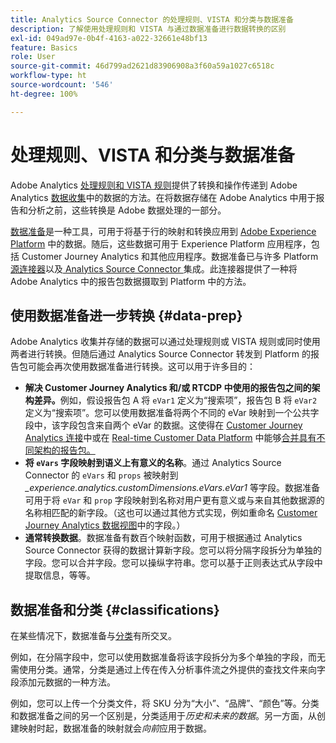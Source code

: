 ```yaml
---
title: Analytics Source Connector 的处理规则、VISTA 和分类与数据准备
description: 了解使用处理规则和 VISTA 与通过数据准备进行数据转换的区别
exl-id: 049ad97e-0b4f-4163-a022-32661e48bf13
feature: Basics
role: User
source-git-commit: 46d799ad2621d83906908a3f60a59a1027c6518c
workflow-type: ht
source-wordcount: '546'
ht-degree: 100%

---
```


# 处理规则、VISTA 和分类与数据准备

Adobe Analytics [处理规则和 VISTA 规则](https://experienceleague.adobe.com/docs/analytics/admin/admin-tools/processing-rules/processing-rules-configuration/processing-rule-order.html)提供了转换和操作传递到 Adobe Analytics [数据收集](https://experienceleague.adobe.com/docs/analytics/analyze/reports-analytics/reporting-interface/overview-data-collection.html?lang=zh-Hans)中的数据的方法。在将数据存储在 Adobe Analytics 中用于报告和分析之前，这些转换是 Adobe 数据处理的一部分。

[数据准备](https://experienceleague.adobe.com/docs/experience-platform/data-prep/home.html?lang=zh-Hans)是一种工具，可用于将基于行的映射和转换应用到 [Adobe Experience Platform](https://experienceleague.adobe.com/docs/experience-platform.html) 中的数据。随后，这些数据可用于 Experience Platform 应用程序，包括 Customer Journey Analytics 和其他应用程序。数据准备已与许多 Platform [源连接器](https://experienceleague.adobe.com/docs/experience-platform/sources/home.html?lang=zh-Hans)以及[ Analytics Source Connector ](https://experienceleague.adobe.com/docs/experience-platform/sources/ui-tutorials/create/adobe-applications/analytics.html)集成。此连接器提供了一种将 Adobe Analytics 中的报告包数据摄取到 Platform 中的方法。

## 使用数据准备进一步转换 {#data-prep}

Adobe Analytics 收集并存储的数据可以通过处理规则或 VISTA 规则或同时使用两者进行转换。但随后通过 Analytics Source Connector 转发到 Platform 的报告包可能会再次使用数据准备进行转换。这可以用于许多目的：

* **解决 Customer Journey Analytics 和/或 RTCDP 中使用的报告包之间的架构差异。**&#x200B;例如，假设报告包 A 将 `eVar1` 定义为“搜索项”，报告包 B 将 `eVar2` 定义为“搜索项”。您可以使用数据准备将两个不同的 eVar 映射到一个公共字段中，该字段包含来自两个 eVar 的数据。这使得在 [Customer Journey Analytics 连接](/help/connections/overview.md)中或在 [Real-time Customer Data Platform](https://experienceleague.adobe.com/docs/platform-learn/tutorials/application-services/rtcdp/understanding-the-real-time-customer-data-platform.html) 中能够[合并具有不同架构的报告包。](https://experienceleague.adobe.com/docs/analytics-platform/using/cja-usecases/combine-report-suites.html)
* **将 `eVars` 字段映射到语义上有意义的名称**。通过 Analytics Source Connector 的 `eVars` 和 `props` 被映射到 _\_experience.analytics.customDimensions.eVars.eVar1_ 等字段。数据准备可用于将 `eVar` 和 `prop` 字段映射到名称对用户更有意义或与来自其他数据源的名称相匹配的新字段。（这也可以通过其他方式实现，例如重命名 [Customer Journey Analytics 数据视图](/help/data-views/create-dataview.md)中的字段。）
* **通常转换数据**。数据准备有数百个映射函数，可用于根据通过 Analytics Source Connector 获得的数据计算新字段。您可以将分隔字段拆分为单独的字段。您可以合并字段。您可以操纵字符串。您可以基于正则表达式从字段中提取信息，等等。

## 数据准备和分类 {#classifications}

在某些情况下，数据准备与[分类](https://experienceleague.adobe.com/docs/analytics/components/classifications/c-classifications.html)有所交叉。

例如，在分隔字段中，您可以使用数据准备将该字段拆分为多个单独的字段，而无需使用分类。通常，分类是通过上传在传入分析事件流之外提供的查找文件来向字段添加元数据的一种方法。

例如，您可以上传一个分类文件，将 SKU 分为“大小”、“品牌”、“颜色”等。分类和数据准备之间的另一个区别是，分类适用于&#x200B;_历史和未来的数据_。另一方面，从创建映射时起，数据准备的映射就会&#x200B;_向前_&#x200B;应用于数据。
